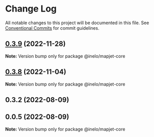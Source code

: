 # Change Log

All notable changes to this project will be documented in this file.
See [Conventional Commits](https://conventionalcommits.org) for commit guidelines.

## [0.3.9](https://github.com/inelo/mapjet/compare/@inelo/mapjet-core@0.3.8...@inelo/mapjet-core@0.3.9) (2022-11-28)

**Note:** Version bump only for package @inelo/mapjet-core

## [0.3.8](https://github.com/inelo/mapjet/compare/@inelo/mapjet-core@0.3.4...@inelo/mapjet-core@0.3.8) (2022-11-04)

**Note:** Version bump only for package @inelo/mapjet-core

## 0.3.2 (2022-08-09)

## 0.0.5 (2022-08-09)

**Note:** Version bump only for package @inelo/mapjet-core
